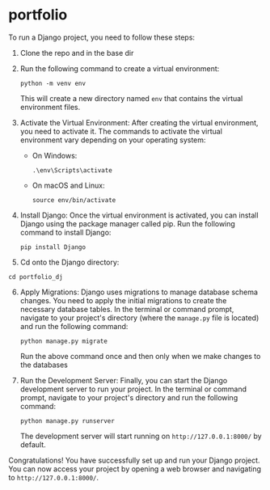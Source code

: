 # portfolio


To run a Django project, you need to follow these steps:

1. Clone the repo and in the base dir

2. Run the following command to create a virtual environment:
   ```
   python -m venv env
   ```
   This will create a new directory named `env` that contains the virtual environment files.

3. Activate the Virtual Environment: After creating the virtual environment, you need to activate it. The commands to activate the virtual environment vary depending on your operating system:
   - On Windows:
     ```
     .\env\Scripts\activate
     ```
   - On macOS and Linux:
     ```
     source env/bin/activate
     ```

4. Install Django: Once the virtual environment is activated, you can install Django using the package manager called pip. Run the following command to install Django:
   ```
   pip install Django
   ```
5. Cd onto the Django directory:
  ```
  cd portfolio_dj
  ```


6. Apply Migrations: Django uses migrations to manage database schema changes. You need to apply the initial migrations to create the necessary database tables. In the terminal or command prompt, navigate to your project's directory (where the `manage.py` file is located) and run the following command:
   ```
   python manage.py migrate
   ```
   Run the above command once and then only when we make changes to the databases

7. Run the Development Server: Finally, you can start the Django development server to run your project. In the terminal or command prompt, navigate to your project's directory and run the following command:
   ```
   python manage.py runserver
   ```
   The development server will start running on `http://127.0.0.1:8000/` by default.

Congratulations! You have successfully set up and run your Django project. You can now access your project by opening a web browser and navigating to `http://127.0.0.1:8000/`.
